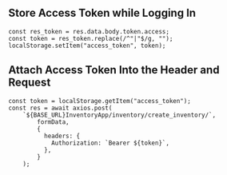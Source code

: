 ## Store Access Token while Logging In
```
const res_token = res.data.body.token.access;
const token = res_token.replace(/^"|"$/g, "");
localStorage.setItem("access_token", token);
```

## Attach Access Token Into the Header and Request 
```
const token = localStorage.getItem("access_token");
const res = await axios.post(
    `${BASE_URL}InventoryApp/inventory/create_inventory/`,
        formData,
        {
          headers: {
            Authorization: `Bearer ${token}`,
          },
        }
    );
```